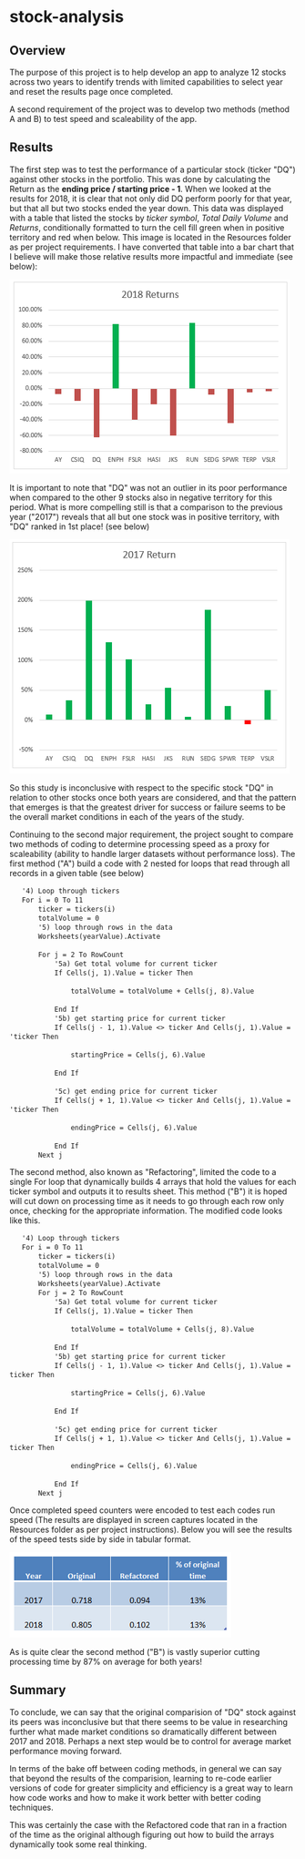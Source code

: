 # stock-analysis

## Overview

The purpose of this project is to help develop an app to analyze 12 stocks across two years to identify trends with limited capabilities to select year and reset the results page once completed.  

A second requirement of the project was to develop two methods (method A and B) to test speed and scaleability of the app.

## Results
The first step was to test the performance of a particular stock (ticker "DQ") against other stocks in the portfolio.  This was done by calculating the Return as the **ending price / starting price - 1**.  When we looked at the results for 2018, it is clear that not only did DQ perform poorly for that year, but that all but two stocks ended the year down.  This data was displayed with a table that listed the stocks by *ticker symbol*, *Total Daily Volume* and *Returns*, conditionally formatted to turn the cell fill green when in positive territory and red when below.  This image is located in the Resources folder as per project requirements.  I have converted that table into a bar chart that I believe will make those relative results more impactful and immediate (see below):

![2018 Returns](https://github.com/cortesh/stock-analysis/blob/main/Resources/VBA_Challange_2018_returns.png)

It is important to note that  "DQ" was not an outlier in its poor performance when compared to the other 9 stocks also in negative territory for this period.  What is more compelling still is that a comparison to the previous year ("2017") reveals that  all but one stock was in positive territory, with "DQ" ranked in 1st place! (see below)

![2017 Returns](https://github.com/cortesh/stock-analysis/blob/main/Resources/VBA_Challange_2017_returns.png)

So this study is inconclusive with respect to the specific stock "DQ" in relation to other stocks once both years are considered, and that the pattern that emerges is that the greatest driver for success or failure seems to be the overall market conditions in each of the years of the study.

Continuing to the second major requirement, the project sought to compare two methods of coding to determine processing speed as a proxy for scaleability (ability to handle larger datasets without performance loss).  The first method ("A") build a code with 2 nested for loops that read through all records in a given table (see below)
   
```
   '4) Loop through tickers
   For i = 0 To 11
       ticker = tickers(i)
       totalVolume = 0
       '5) loop through rows in the data
       Worksheets(yearValue).Activate
       
       For j = 2 To RowCount
           '5a) Get total volume for current ticker
           If Cells(j, 1).Value = ticker Then

               totalVolume = totalVolume + Cells(j, 8).Value

           End If
           '5b) get starting price for current ticker
           If Cells(j - 1, 1).Value <> ticker And Cells(j, 1).Value = 'ticker Then

               startingPrice = Cells(j, 6).Value

           End If

           '5c) get ending price for current ticker
           If Cells(j + 1, 1).Value <> ticker And Cells(j, 1).Value = 'ticker Then

               endingPrice = Cells(j, 6).Value

           End If
       Next j
```

The second method, also known as "Refactoring", limited the code to a single For loop that dynamically builds 4 arrays that hold the values for each ticker symbol and outputs it to results sheet.  This method ("B") it is hoped will cut down on processing time as it needs to go through each row only once, checking for the appropriate information.  The modified code looks like this.
```
   '4) Loop through tickers
   For i = 0 To 11
       ticker = tickers(i)
       totalVolume = 0
       '5) loop through rows in the data
       Worksheets(yearValue).Activate
       For j = 2 To RowCount
           '5a) Get total volume for current ticker
           If Cells(j, 1).Value = ticker Then

               totalVolume = totalVolume + Cells(j, 8).Value

           End If
           '5b) get starting price for current ticker
           If Cells(j - 1, 1).Value <> ticker And Cells(j, 1).Value = ticker Then

               startingPrice = Cells(j, 6).Value

           End If

           '5c) get ending price for current ticker
           If Cells(j + 1, 1).Value <> ticker And Cells(j, 1).Value = ticker Then

               endingPrice = Cells(j, 6).Value

           End If
       Next j
```

Once completed speed counters were encoded to test each codes run speed (The results are displayed in screen captures located in the Resources folder as per project instructions).  Below you will see the results of the speed tests side by side in tabular format.

![Code Performance Comparison](https://github.com/cortesh/stock-analysis/blob/main/Resources/VBA_Challange_Code_Performance_Comparison.png)

As is quite clear the second method ("B") is vastly superior cutting processing time by 87% on average for both years!

## Summary
To conclude, we can say that the original comparision of "DQ" stock against its peers was inconclusive but that there seems to be value in researching further what made market conditions so dramatically different between 2017 and 2018.  Perhaps a next step would be to control for average market performance moving forward.

In terms of the bake off between coding methods, in general we can say that beyond the results of the comparision, learning to re-code earlier versions of code for greater simplicity and efficiency is a great way to learn how code works and how to make it work better with better coding techniques.

This was certainly the case with the Refactored code that ran in a fraction of the time as the original although figuring out how to build the arrays dynamically took some real thinking.

